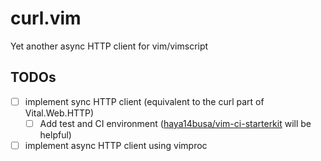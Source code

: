 # curl.vim
Yet another async HTTP client for vim/vimscript

## TODOs
- [ ] implement sync HTTP client (equivalent to the curl part of Vital.Web.HTTP)
  - [ ] Add test and CI environment ([haya14busa/vim-ci-starterkit](https://github.com/haya14busa/vim-ci-starterkit) will be helpful)
- [ ] implement async HTTP client using vimproc
